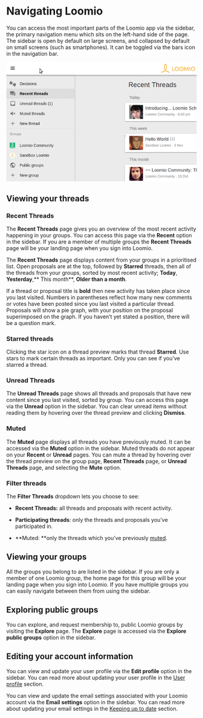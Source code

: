 # Navigating Loomio

You can access the most important parts of the Loomio app via the sidebar, the primary navigation menu which sits on the left-hand side of the page. The sidebar is open by default on large screens, and collapsed by default on small screens (such as smartphones). It can be toggled via the bars icon in the navigation bar.

<img class="gif" alt="opening sidebar animation" src="sidebar-en.gif" />

## Viewing your threads

### Recent Threads

The **Recent Threads** page gives you an overview of the most recent activity happening in your groups. You can access this page via the **Recent** option in the sidebar. If you are a member of multiple groups the **Recent Threads** page will be your landing page when you sign into Loomio.

The **Recent Threads** page displays content from your groups in a prioritised list. Open proposals are at the top, followed by **Starred** threads, then all of the threads from your groups, sorted by most recent activity; **Today**, **Yesterday**,** This month**, **Older than a month**.

If a thread or proposal title is **bold** then new activity has taken place since you last visited. Numbers in parentheses reflect how many new comments or votes have been posted since you last visited a particular thread. Proposals will show a pie graph, with your position on the proposal superimposed on the graph. If you haven’t yet stated a position, there will be a question mark.

### Starred threads

Clicking the star icon on a thread preview marks that thread **Starred**. Use stars to mark certain threads as important. Only you can see if you’ve starred a thread.

### Unread Threads

The **Unread Threads** page shows all threads and proposals that have new content since you last visited, sorted by group. You can access this page via the **Unread** option in the sidebar. You can clear unread items without reading them by hovering over the thread preview and clicking **Dismiss**.

### Muted

The **Muted** page displays all threads you have previously muted. It can be accessed via the **Muted** option in the sidebar. Muted threads do not appear on your **Recent** or **Unread** pages.  You can mute a thread by hovering over the thread preview on the group page, **Recent Threads** page, or **Unread Threads** page, and selecting the **Mute** option.


### Filter threads

The **Filter Threads** dropdown lets you choose to see:

* **Recent Threads:** all threads and proposals with recent activity.

* **Participating threads**: only the threads and proposals you’ve participated in.

* **Muted: **only the threads which you’ve previously [muted](keeping_up_to_date.html#thread-volume "goes to keeping up to date section of the help manual").

## Viewing your groups

All the groups you belong to are listed in the sidebar. If you are only a member of one Loomio group, the home page for this group will be your landing page when you sign into Loomio. If you have multiple groups you can easily navigate between them from using the sidebar.

## Exploring public groups

You can explore, and request membership to, public Loomio groups by visiting the **Explore** page. The **Explore** page is accessed via the **Explore public groups** option in the sidebar.


## Editing your account information

You can view and update your user profile via the **Edit profile** option in the sidebar. You can read more about updating your user profile in the [User profile](your_user_profile.html "goes to user profile section of the help manual") section.

You can view and update the email settings associated with your Loomio account via the **Email settings** option in the sidebar. You can read more about updating your email settings in the [Keeping up to date](keeping_up_to_date.html "goes to keeping up to date section of the help manual") section.
